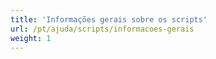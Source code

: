 ```yaml
---
title: 'Informações gerais sobre os scripts'
url: /pt/ajuda/scripts/informacoes-gerais
weight: 1
---
```

